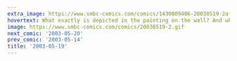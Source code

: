 ```yaml
---
extra_image: https://www.smbc-comics.com/comics/1430009406-20030519-2after.png
hovertext: What exactly is depicted in the painting on the wall? And why is there just a huge dead plant in the corner?
image: https://www.smbc-comics.com/comics/20030519-2.gif
next_comic: '2003-05-20'
prev_comic: '2003-05-14'
title: '2003-05-19'
---
```


